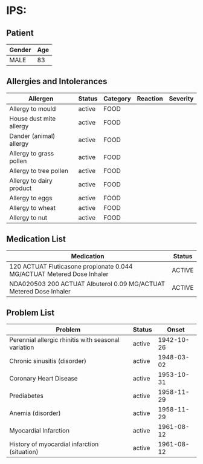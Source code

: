 # IPS:

## Patient

|Gender|Age|
|---|---|
|MALE|83|

## Allergies and Intolerances

|Allergen|Status|Category|Reaction|Severity|
|---|---|---|---|---|
|Allergy to mould|active|FOOD|||
|House dust mite allergy|active|FOOD|||
|Dander (animal) allergy|active|FOOD|||
|Allergy to grass pollen|active|FOOD|||
|Allergy to tree pollen|active|FOOD|||
|Allergy to dairy product|active|FOOD|||
|Allergy to eggs|active|FOOD|||
|Allergy to wheat|active|FOOD|||
|Allergy to nut|active|FOOD|||

## Medication List

|Medication|Status|
|---|---|
|120 ACTUAT Fluticasone propionate 0.044 MG/ACTUAT Metered Dose Inhaler|ACTIVE|
|NDA020503 200 ACTUAT Albuterol 0.09 MG/ACTUAT Metered Dose Inhaler|ACTIVE|

## Problem List

|Problem|Status|Onset|
|---|---|---|
|Perennial allergic rhinitis with seasonal variation|active|1942-10-26|
|Chronic sinusitis (disorder)|active|1948-03-02|
|Coronary Heart Disease|active|1953-10-31|
|Prediabetes|active|1958-11-29|
|Anemia (disorder)|active|1958-11-29|
|Myocardial Infarction|active|1961-08-12|
|History of myocardial infarction (situation)|active|1961-08-12|
